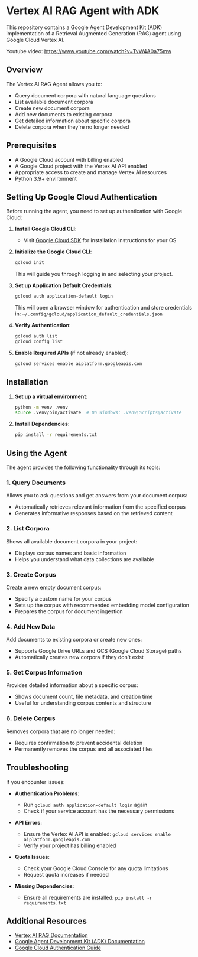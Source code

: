 # Vertex AI RAG Agent with ADK

This repository contains a Google Agent Development Kit (ADK) implementation of a Retrieval Augmented Generation (RAG) agent using Google Cloud Vertex AI.

Youtube video: https://www.youtube.com/watch?v=TvW4A0a75mw

## Overview

The Vertex AI RAG Agent allows you to:

- Query document corpora with natural language questions
- List available document corpora
- Create new document corpora
- Add new documents to existing corpora
- Get detailed information about specific corpora
- Delete corpora when they're no longer needed

## Prerequisites

- A Google Cloud account with billing enabled
- A Google Cloud project with the Vertex AI API enabled
- Appropriate access to create and manage Vertex AI resources
- Python 3.9+ environment

## Setting Up Google Cloud Authentication

Before running the agent, you need to set up authentication with Google Cloud:

1. **Install Google Cloud CLI**:
   - Visit [Google Cloud SDK](https://cloud.google.com/sdk/docs/install) for installation instructions for your OS

2. **Initialize the Google Cloud CLI**:
   ```bash
   gcloud init
   ```
   This will guide you through logging in and selecting your project.

3. **Set up Application Default Credentials**:
   ```bash
   gcloud auth application-default login
   ```
   This will open a browser window for authentication and store credentials in:
   `~/.config/gcloud/application_default_credentials.json`

4. **Verify Authentication**:
   ```bash
   gcloud auth list
   gcloud config list
   ```

5. **Enable Required APIs** (if not already enabled):
   ```bash
   gcloud services enable aiplatform.googleapis.com
   ```

## Installation

1. **Set up a virtual environment**:
   ```bash
   python -m venv .venv
   source .venv/bin/activate  # On Windows: .venv\Scripts\activate
   ```

2. **Install Dependencies**:
   ```bash
   pip install -r requirements.txt
   ```

## Using the Agent

The agent provides the following functionality through its tools:

### 1. Query Documents
Allows you to ask questions and get answers from your document corpus:
- Automatically retrieves relevant information from the specified corpus
- Generates informative responses based on the retrieved content

### 2. List Corpora
Shows all available document corpora in your project:
- Displays corpus names and basic information
- Helps you understand what data collections are available

### 3. Create Corpus
Create a new empty document corpus:
- Specify a custom name for your corpus
- Sets up the corpus with recommended embedding model configuration
- Prepares the corpus for document ingestion

### 4. Add New Data
Add documents to existing corpora or create new ones:
- Supports Google Drive URLs and GCS (Google Cloud Storage) paths
- Automatically creates new corpora if they don't exist

### 5. Get Corpus Information
Provides detailed information about a specific corpus:
- Shows document count, file metadata, and creation time
- Useful for understanding corpus contents and structure

### 6. Delete Corpus
Removes corpora that are no longer needed:
- Requires confirmation to prevent accidental deletion
- Permanently removes the corpus and all associated files

## Troubleshooting

If you encounter issues:

- **Authentication Problems**:
  - Run `gcloud auth application-default login` again
  - Check if your service account has the necessary permissions

- **API Errors**:
  - Ensure the Vertex AI API is enabled: `gcloud services enable aiplatform.googleapis.com`
  - Verify your project has billing enabled

- **Quota Issues**:
  - Check your Google Cloud Console for any quota limitations
  - Request quota increases if needed

- **Missing Dependencies**:
  - Ensure all requirements are installed: `pip install -r requirements.txt`

## Additional Resources

- [Vertex AI RAG Documentation](https://cloud.google.com/vertex-ai/generative-ai/docs/rag-overview)
- [Google Agent Development Kit (ADK) Documentation](https://github.com/google/agents-framework)
- [Google Cloud Authentication Guide](https://cloud.google.com/docs/authentication)

